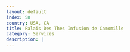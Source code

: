 ```yaml
---
layout: default
index: 58
country: USA, CA
title: Palais Des Thes Infusion de Camomille
category: Services
description: |
---
```

